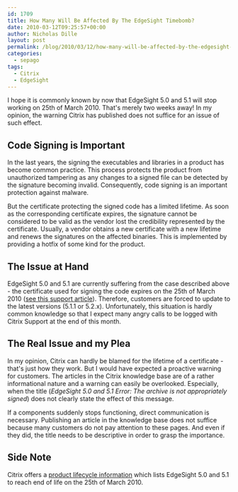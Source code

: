 ```yaml
---
id: 1709
title: How Many Will Be Affected By The EdgeSight Timebomb?
date: 2010-03-12T09:25:57+00:00
author: Nicholas Dille
layout: post
permalink: /blog/2010/03/12/how-many-will-be-affected-by-the-edgesight-timebomb/
categories:
  - sepago
tags:
  - Citrix
  - EdgeSight
---
```

I hope it is commonly known by now that EdgeSight 5.0 and 5.1 will stop working on 25th of March 2010. That's merely two weeks away! In my opinion, the warning Citrix has published does not suffice for an issue of such effect.
  
<!--more-->

## Code Signing is Important

In the last years, the signing the executables and libraries in a product has become common practice. This process protects the product from unauthorized tampering as any changes to a signed file can be detected by the signature becoming invalid. Consequently, code signing is an important protection against malware.

But the certificate protecting the signed code has a limited lifetime. As soon as the corresponding certificate expires, the signature cannot be considered to be valid as the vendor lost the credibility represented by the certificate. Usually, a vendor obtains a new certificate with a new lifetime and renews the signatures on the affected binaries. This is implemented by providing a hotfix of some kind for the product.

## The Issue at Hand

EdgeSight 5.0 and 5.1 are currently suffering from the case described above - the certificate used for signing the code expires on the 25th of March 2010 ([see this support article](http://support.citrix.com/article/ctx124013)). Therefore, customers are forced to update to the latest versions (5.1.1 or 5.2.x). Unfortunately, this situation is hardly common knowledge so that I expect many angry calls to be logged with Citrix Support at the end of this month.

## The Real Issue and my Plea

In my opinion, Citrix can hardly be blamed for the lifetime of a certificate - that's just how they work. But I would have expected a proactive warning for customers. The articles in the Citrix knowledge base are of a rather informational nature and a warning can easily be overlooked. Especially, when the title (_EdgeSight 5.0 and 5.1 Error: The archive is not appropriately signed_) does not clearly state the effect of this message.

If a components suddenly stops functioning, direct communication is necessary. Publishing an article in the knowledge base does not suffice because many customers do not pay attention to these pages. And even if they did, the title needs to be descriptive in order to grasp the importance.

## Side Note

Citrix offers a [product lifecycle information](http://www.citrix.com/English/SS/supportThird.asp?sID=5107&tID=1861650) which lists EdgeSight 5.0 and 5.1 to reach end of life on the 25th of March 2010.
